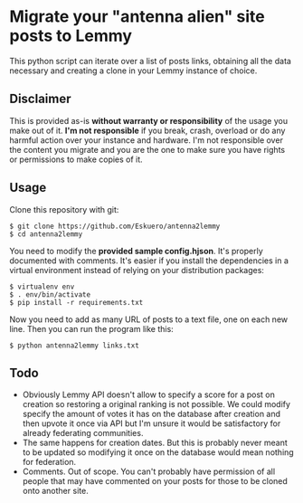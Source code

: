 # Migrate your "antenna alien" site posts to Lemmy
This python script can iterate over a list of posts links, obtaining all the data necessary and creating a clone in your Lemmy instance of choice.

## Disclaimer
This is provided as-is **without warranty or responsibility** of the usage you make out of it. **I'm not responsible** if you break, crash, overload or do any harmful action over your instance and hardware. I'm not responsible over the content you migrate and you are the one to make sure you have rights or permissions to make copies of it.

## Usage
Clone this repository with git:

    $ git clone https://github.com/Eskuero/antenna2lemmy
    $ cd antenna2lemmy

You need to modify the **provided sample config.hjson**. It's properly documented with comments. It's easier if you install the dependencies in a virtual environment instead of relying on your distribution packages:

    $ virtualenv env
    $ . env/bin/activate
    $ pip install -r requirements.txt

Now you need to add as many URL of posts to a text file, one on each new line. Then you can run the program like this:

    $ python antenna2lemmy links.txt

## Todo

 - Obviously Lemmy API doesn't allow to specify a score for a post on creation so restoring a original ranking is not possible. We could modify specify the amount of votes it has on the database after creation and then upvote it once via API but I'm unsure it would be satisfactory for already federating communities.
 - The same happens for creation dates. But this is probably never meant to be updated so modifying it once on the database would mean nothing for federation.
 - Comments. Out of scope. You can't probably have permission of all people that may have commented on your posts for those to be cloned onto another site.

